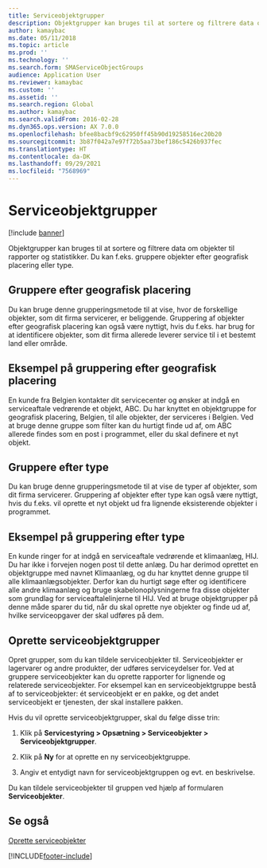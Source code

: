 ```yaml
---
title: Serviceobjektgrupper
description: Objektgrupper kan bruges til at sortere og filtrere data om objekter til rapporter og statistikker.
author: kamaybac
ms.date: 05/11/2018
ms.topic: article
ms.prod: ''
ms.technology: ''
ms.search.form: SMAServiceObjectGroups
audience: Application User
ms.reviewer: kamaybac
ms.custom: ''
ms.assetid: ''
ms.search.region: Global
ms.author: kamaybac
ms.search.validFrom: 2016-02-28
ms.dyn365.ops.version: AX 7.0.0
ms.openlocfilehash: bfee8bacbf9c62950ff45b90d19258516ec20b20
ms.sourcegitcommit: 3b87f042a7e97f72b5aa73bef186c5426b937fec
ms.translationtype: HT
ms.contentlocale: da-DK
ms.lasthandoff: 09/29/2021
ms.locfileid: "7568969"
---
```

# <a name="service-object-groups"></a>Serviceobjektgrupper

[!include [banner](../includes/banner.md)]

Objektgrupper kan bruges til at sortere og filtrere data om objekter til rapporter og statistikker. Du kan f.eks. gruppere objekter efter geografisk placering eller type.

## <a name="group-by-geographical-location"></a>Gruppere efter geografisk placering

Du kan bruge denne grupperingsmetode til at vise, hvor de forskellige objekter, som dit firma servicerer, er beliggende. Gruppering af objekter efter geografisk placering kan også være nyttigt, hvis du f.eks. har brug for at identificere objekter, som dit firma allerede leverer service til i et bestemt land eller område.

## <a name="example-of-grouping-by-geographical-location"></a>Eksempel på gruppering efter geografisk placering

En kunde fra Belgien kontakter dit servicecenter og ønsker at indgå en serviceaftale vedrørende et objekt, ABC. Du har knyttet en objektgruppe for geografisk placering, Belgien, til alle objekter, der serviceres i Belgien. Ved at bruge denne gruppe som filter kan du hurtigt finde ud af, om ABC allerede findes som en post i programmet, eller du skal definere et nyt objekt.

## <a name="group-by-type"></a>Gruppere efter type

Du kan bruge denne grupperingsmetode til at vise de typer af objekter, som dit firma servicerer. Gruppering af objekter efter type kan også være nyttigt, hvis du f.eks. vil oprette et nyt objekt ud fra lignende eksisterende objekter i programmet.

## <a name="example-of-grouping-by-type"></a>Eksempel på gruppering efter type

En kunde ringer for at indgå en serviceaftale vedrørende et klimaanlæg, HIJ. Du har ikke i forvejen nogen post til dette anlæg. Du har derimod oprettet en objektgruppe med navnet Klimaanlæg, og du har knyttet denne gruppe til alle klimaanlægsobjekter. Derfor kan du hurtigt søge efter og identificere alle andre klimaanlæg og bruge skabelonoplysningerne fra disse objekter som grundlag for serviceaftalelinjerne til HIJ. Ved at bruge objektgrupper på denne måde sparer du tid, når du skal oprette nye objekter og finde ud af, hvilke serviceopgaver der skal udføres på dem.

## <a name="create-service-object-groups"></a>Oprette serviceobjektgrupper

Opret grupper, som du kan tildele serviceobjekter til. Serviceobjekter er lagervarer og andre produkter, der udføres serviceydelser for. Ved at gruppere serviceobjekter kan du oprette rapporter for lignende og relaterede serviceobjekter. For eksempel kan en serviceobjektgruppe bestå af to serviceobjekter: ét serviceobjekt er en pakke, og det andet serviceobjekt er tjenesten, der skal installere pakken.

Hvis du vil oprette serviceobjektgrupper, skal du følge disse trin:

1. Klik på **Servicestyring > Opsætning > Serviceobjekter > Serviceobjektgrupper**.

2. Klik på **Ny** for at oprette en ny serviceobjektgruppe.

3. Angiv et entydigt navn for serviceobjektgruppen og evt. en beskrivelse.

Du kan tildele serviceobjekter til gruppen ved hjælp af formularen **Serviceobjekter**. 

## <a name="see-also"></a>Se også

[Oprette serviceobjekter](create-service-objects.md)




[!INCLUDE[footer-include](../../includes/footer-banner.md)]